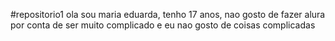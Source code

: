#repositorio1 
ola sou maria eduarda, tenho 17 anos, nao gosto de fazer alura
por conta de ser muito complicado e eu nao gosto de coisas complicadas 
